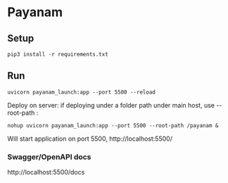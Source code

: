 # Payanam

## Setup
```
pip3 install -r requirements.txt
```

## Run
```
uvicorn payanam_launch:app --port 5500 --reload
```

Deploy on server:
if deploying under a folder path under main host, use --root-path :
```
nohup uvicorn payanam_launch:app --port 5500 --root-path /payanam &
```

Will start application on port 5500, http://localhost:5500/


### Swagger/OpenAPI docs

http://localhost:5500/docs

